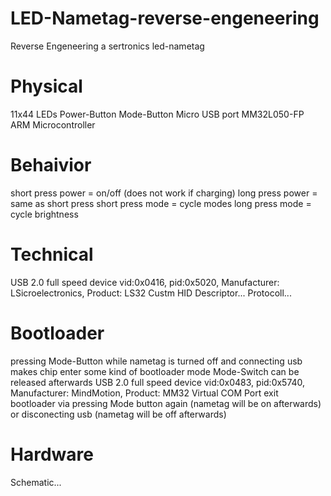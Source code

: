 # LED-Nametag-reverse-engeneering
Reverse Engeneering a sertronics led-nametag

# Physical
11x44 LEDs
Power-Button
Mode-Button
Micro USB port
MM32L050-FP ARM Microcontroller

# Behaivior
short press power = on/off (does not work if charging)
long press power = same as short press
short press mode = cycle modes
long press mode = cycle brightness

# Technical
USB 2.0 full speed device vid:0x0416, pid:0x5020, Manufacturer: LSicroelectronics, Product: LS32 Custm HID
Descriptor...
Protocoll...

# Bootloader
pressing Mode-Button while nametag is turned off and connecting usb makes chip enter some kind of bootloader mode
Mode-Switch can be released afterwards
USB 2.0 full speed device vid:0x0483, pid:0x5740, Manufacturer: MindMotion, Product:  MM32 Virtual COM Port
exit bootloader via pressing Mode button again (nametag will be on afterwards) or disconecting usb (nametag will be off afterwards)

# Hardware
Schematic...
